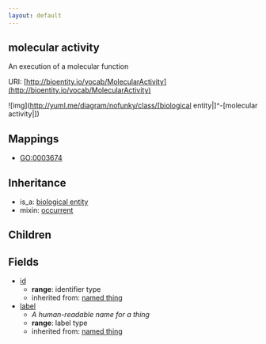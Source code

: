 ```yaml
---
layout: default
---
```


## molecular activity


An execution of a molecular function

URI: [http://bioentity.io/vocab/MolecularActivity](http://bioentity.io/vocab/MolecularActivity)


![img](http://yuml.me/diagram/nofunky/class/[biological entity|]^-[molecular activity|])
## Mappings

 * [GO:0003674](http://purl.obolibrary.org/obo/GO_0003674)

## Inheritance

 *  is_a: [biological entity](BiologicalEntity.html)
 *  mixin: [occurrent](Occurrent.html)

## Children



## Fields

 * [id](id.html)
    * __range__: identifier type
    * inherited from: [named thing](NamedThing.html)
 * [label](label.html)
    * _A human-readable name for a thing_
    * __range__: label type
    * inherited from: [named thing](NamedThing.html)
